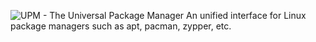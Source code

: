 ![UPM - The Universal Package Manager](https://github.com/howardjs/Unified-Package-Manager/blob/main/upm.png)
An unified interface for Linux package managers such as apt, pacman, zypper, etc.
